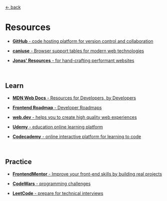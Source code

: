 [&larr; back](./README.md)

# Resources

- [**GitHub** - code hosting platform for version control and collaboration](https://github.com/)

- [**caniuse** - Browser support tables for modern web technologies](https://caniuse.com/)

- [**Jonas' Resources** - for hand-crafting performant websites](https://codingheroes.io/resources/)

<br>

## Learn

- [**MDN Web Docs** - Resources for Developers, by Developers](https://developer.mozilla.org/en-US/)

- [**Frontend Roadmap** - Developer Roadmaps](https://roadmap.sh/frontend)

- [**web.dev** - helps you to create high quality web experiences](https://web.dev/)

- [**Udemy** - education online learning platform](https://www.udemy.com/)

- [**Codecademy** - online interactive platform for learning to code](https://www.codecademy.com/)

<br>

## Practice

- [**FrontendMentor** - Improve your front-end skills by building real projects](https://www.frontendmentor.io/)

- [**CodeWars** - programming challenges](https://www.codewars.com/)

- [**LeetCode** - prepare for technical interviews](https://leetcode.com/)

<br>
